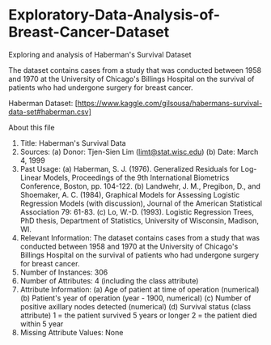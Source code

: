 # Exploratory-Data-Analysis-of-Breast-Cancer-Dataset
Exploring and analysis of Haberman's Survival Dataset 

The dataset contains cases from a study that was conducted between 1958 and 1970 at the University of Chicago's Billings Hospital on the survival of patients who had undergone surgery for breast cancer.

Haberman Dataset: [https://www.kaggle.com/gilsousa/habermans-survival-data-set#haberman.csv]

About this file
1.  Title: Haberman's Survival Data 
2.  Sources: (a) Donor: Tjen-Sien Lim (limt@stat.wisc.edu) (b) Date: March 4, 1999 
3.  Past Usage:
     (a)	Haberman, S. J. (1976). Generalized Residuals for Log-Linear Models, Proceedings of the 9th International Biometrics Conference, Boston, pp. 104-122.
     (b)	Landwehr, J. M., Pregibon, D., and Shoemaker, A. C. (1984), Graphical Models for Assessing Logistic Regression Models (with discussion), Journal of the American Statistical Association 79: 61-83.
     (c)	Lo, W.-D. (1993). Logistic Regression Trees, PhD thesis, Department of Statistics, University of Wisconsin, Madison, WI.
4.  Relevant Information: The dataset contains cases from a study that was conducted between 1958 and 1970 at the University of Chicago's Billings Hospital on the survival of patients who had undergone surgery for breast cancer. 
5.  Number of Instances: 306 
6.  Number of Attributes: 4 (including the class attribute) 
7.  Attribute Information:
    (a)	Age of patient at time of operation (numerical)
    (b)	Patient's year of operation (year - 1900, numerical)
    (c)	Number of positive axillary nodes detected (numerical)
    (d)	Survival status (class attribute) 1 = the patient survived 5 years or longer 2 = the patient died within 5 year
8.	Missing Attribute Values: None
